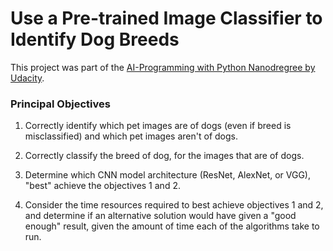 # Use a Pre-trained Image Classifier to Identify Dog Breeds

This project was part of the [AI-Programming with Python Nanodregree by Udacity](https://www.udacity.com/course/ai-programming-python-nanodegree--nd089).

### Principal Objectives

1. Correctly identify which pet images are of dogs (even if breed is misclassified) and which pet images aren't of dogs.

2. Correctly classify the breed of dog, for the images that are of dogs.

3. Determine which CNN model architecture (ResNet, AlexNet, or VGG), "best" achieve the objectives 1 and 2.

4. Consider the time resources required to best achieve objectives 1 and 2, and determine if an alternative solution would have given a "good enough" result, given the amount of time each of the algorithms take to run.
